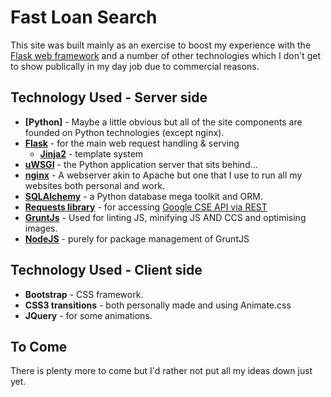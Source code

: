 Fast Loan Search
================

This site was built mainly as an exercise to boost my experience
with the [Flask web framework](http://flask.pocoo.org/) and a
number of other technologies which I don't get to show
publically in my day job due to commercial reasons.

## Technology Used - Server side

* **[Python]** - Maybe a little obvious but all of the site components are founded on Python technologies (except nginx).
* **[Flask](http://flask.pocoo.org/)** - for the main web request handling & serving
    * **[Jinja2](http://jinja.pocoo.org/docs/)** - template system
* **[uWSGI](http://uwsgi-docs.readthedocs.org)** - the Python application server that sits behind...
* **[nginx](http://wiki.nginx.org/Main)** - A webserver akin to Apache but one that I use to run all my websites both personal and work.
* **[SQLAlchemy](http://www.sqlalchemy.org/)** - a Python database mega toolkit and ORM.
* **[Requests library](docs.python-requests.org)** - for accessing [Google CSE API via REST](https://developers.google.com/custom-search/json-api/v1/overview)
* **[GruntJs](http://gruntjs.com/)** - Used for linting JS, minifying JS AND CCS and optimising images.
* **[NodeJS](http://nodejs.org/)** - purely for package management of GruntJS


## Technology Used - Client side

* **Bootstrap** - CSS framework.
* **CSS3 transitions** - both personally made and using Animate.css
* **JQuery** - for some animations.

## To Come
There is plenty more to come but I'd rather not put all my ideas down just yet.
